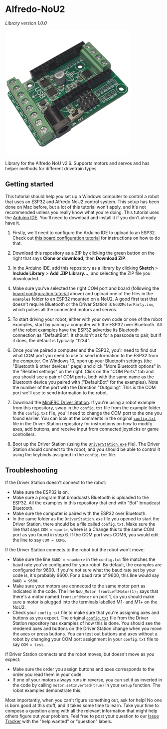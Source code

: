 # Alfredo-NoU2
_Library version 1.0.0_

<img src="https://github.com/AlfredoElectronics/alfredoelectronics.github.io/blob/master/images/nou2-1.png" width="400px">

Library for the Alfredo NoU v2.6. Supports motors and servos and has helper methods for different drivetrain types.

## Getting started

This tutorial should help you set up a Windows computer to control a robot that uses an ESP32 and Alfredo NoU2 control system. This setup has been done on Mac before, but a lot of this tutorial won't apply, and it's not recommended unless you really know what you're doing. This tutorial uses the [Arduino IDE](https://www.arduino.cc/en/main/software). You'll need to download and install it if you don't already have it.

1. Firstly, we'll need to configure the Arduino IDE to upload to an ESP32. Check out [this board configuration tutorial](https://randomnerdtutorials.com/installing-the-esp32-board-in-arduino-ide-windows-instructions/) for instructions on how to do that.

2. Download this repository as a ZIP by clicking the green button on the right that says **Clone or download**, then **Download ZIP**.

3. In the Arduino IDE, add this repository as a library by clicking **Sketch** > **Include Library** > **Add .ZIP Library...**, and selecting the ZIP file you downloaded.

4. Make sure you've selected the right COM port and board (following the [board configuration tutorial](https://randomnerdtutorials.com/installing-the-esp32-board-in-arduino-ide-windows-instructions/) above) and upload one of the files in the `examples` folder to an ESP32 mounted on a NoU2. A good first test that doesn't require Bluetooth or the Driver Station is `NoU2MotorParty.ino`, which pulses all the connected motors and servos.

5. To start driving your robot, either with your own code or one of the robot examples, start by pairing a computer with the ESP32 over Bluetooth. All of the robot examples have the ESP32 advertise its Bluetooth connection as "DefaultBot". It shouldn't ask for a passcode to pair, but if it does, the default is typically "1234".

6. Once you've paired a computer and the ESP32, you'll need to find out what COM port you need to use to send information to the ESP32 from the computer. On Windows 10, open up your Bluetooth settings (the "Bluetooth & other devices" page) and click "More Bluetooth options" in the "Related settings" on the right. Click on the "COM Ports" tab and you should see a pair of COM ports, both with the same name as the Bluetooth device you paired with ("DefaultBot" for the examples). Note the number of the port with the Direction "Outgoing". This is the COM port we'll use to send information to the robot.

7. Download the [MiniFRC Driver Station](https://github.com/ddthj/MiniFRC). If you're using a robot example from this repository, swap in the `config.txt` file from the example folder. In the `config.txt` file, you'll need to change the COM port to the one you found earlier. You can look at the comments in the original [`config.txt`](https://github.com/ddthj/MiniFRC/blob/master/config.txt) file in the Driver Station repository for instructions on how to modify axes, add buttons, and receive input from connected joysticks or game controllers.

8. Boot up the Driver Station (using the [`DriverStation.exe`](https://github.com/ddthj/MiniFRC/blob/master/DriverStation.exe) file). The Driver Station should connect to the robot, and you should be able to control it using the keybinds assigned in the `config.txt` file.

## Troubleshooting

If the Driver Station doesn't connect to the robot:
* Make sure the ESP32 is on.
* Make sure a program that broadcasts Bluetooth is uploaded to the ESP32. All the examples in this repository that end with "Bot" broadcast Bluetooth.
* Make sure the computer is paired with the ESP32 over Bluetooth.
* In the same folder as the `DriverStation.exe` file you opened to start the Driver Station, there should be a file called `config.txt`. Make sure the line that says `COM = <port>`, where <port> is a  Change this to the same COM port as you found in step 6. If the COM port was COM6, you would edit the line to say `COM = COM6`.

If the Driver Station connects to the robot but the robot won't move:
* Make sure the line `BAUD = <number>` in the `config.txt` file matches the baud rate you've configured for your robot. By default, the examples are configured for 9600. If you're not sure what the baud rate set by your code is, it's probably 9600. For a baud rate of 9600, this line would say `BAUD = 9600`.
* Make sure your motors are connected to the same motor port as indicated in the code. The line `NoU_Motor frontLeftMotor(1);` says that there's a motor named `frontLeftMotor` on port 1, so you should make sure a motor is plugged into the terminals labelled M1- and M1+ on the NoU2.
* Check your `config.txt` file to make sure that you're assigning axes and buttons as you expect. The original [`config.txt`](https://github.com/ddthj/MiniFRC/blob/master/config.txt) file from the Driver Station repository has examples of how this is done. You should see the rendered axes and buttons on the Driver Station change when you move the axes or press buttons. You can test out buttons and axes without a robot by changing your COM port assignment in your `config.txt` file to say `COM = test`.

If Driver Station connects and the robot moves, but doesn't move as you expect:
* Make sure the order you assign buttons and axes corresponds to the order you read them in your code.
* If one of your motors always runs in reverse, you can set it as inverted in the code by calling `motor.setInverted(true)` in your `setup` function. The robot examples demonstrate this.

Most importantly, when you can't figure something out, ask for help! No one is born good at this stuff, and it takes some time to learn. Take your time to compose a question along with all the relevant information that might help others figure out your problem. Feel free to post your question to our [Issue Tracker](https://github.com/AlfredoElectronics/Alfredo-NoU-2/issues) with the "help wanted" or "question" labels.
